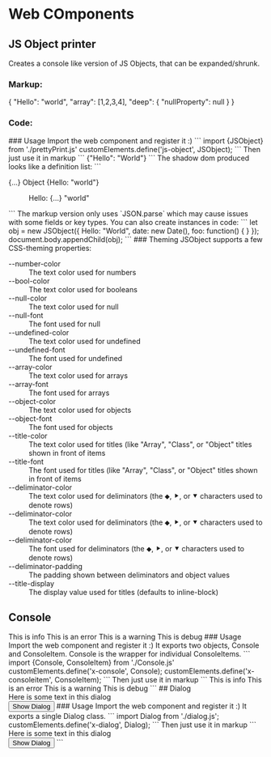 # Web COmponents
## JS Object printer

Creates a console like version of JS Objects, that can be expanded/shrunk.
### Markup:
<x-object>{
  "Hello": "world",
  "array": [1,2,3,4],
  "deep": {
    "nullProperty": null
  }
}</x-object>
### Code:
<div id="complex-demo"></div>
<script type="module">
  import {JSObject} from 'https://cdn.jsdelivr.net/gh/wesj/web-components@main/prettyPrint.js'
  customElements.define('x-object', JSObject);
  class Class { foo = "bar" }
  let obj = new JSObject({
    Hello: "World",
    date: new Date(),
    obj: new Class(),
    foo: function(a, b, c) { }
  });
  document.querySelector("#complex-demo").appendChild(obj);
</script>
### Usage
Import the web component and register it :)
```
import {JSObject} from './prettyPrint.js'
customElements.define('js-object', JSObject);
```
Then just use it in markup
```
<js-object>{"Hello": "World"}</js-object>
```
The shadow dom produced looks like a definition list:
```
<dl>
  <dt class="expandable">
    <!-- Shown when the item is expanded --!>
    <span class="superSimplified">{…}</span>
    <!-- Shown when the item is collapsed --!>
    <span class="simplified object">
      <span class="title">Object </span>
      <!-- Shows details like the length of an array --!>
      <span class="detail"></span>
      <!-- Shown when the row is collapsed --!>
      <span class="value">{Hello: "world"}</span>
    </span>
  </dt>
  <dd>
    <dl>
      <dt class="row">
        <span class="key">Hello: </span>
        <span class="superSimplified">{…}</span>
        <span class="simplified string">
          <span class="title"></span>
          <span class="detail"></span>
          <span class="value">"world"</span>
        </span>
      </dt>
      <!-- This is never generated since this item can't be expanded --!>
      <dd></dd>
    </dl>
  </dd>
</dl>
```
The markup version only uses `JSON.parse` which may cause issues with some fields or key types. You can also create instances in code:
```
let obj = new JSObject({
  Hello: "World",
  date: new Date(),
  foo: function() { }
});
document.body.appendChild(obj);
```
### Theming
JSObject supports a few CSS-theming properties:
<dl>
<dt>--number-color</dt>
<dd>The text color used for numbers</dd>
<dt>--bool-color</dt>
<dd>The text color used for booleans</dd>
<dt>--null-color</dt>
<dd>The text color used for null</dd>
<dt>--null-font</dt>
<dd>The font used for null</dd>
<dt>--undefined-color</dt>
<dd>The text color used for undefined</dd>
<dt>--undefined-font</dt>
<dd>The font used for undefined</dd>
<dt>--array-color</dt>
<dd>The text color used for arrays</dd>
<dt>--array-font</dt>
<dd>The font used for arrays</dd>
<dt>--object-color</dt>
<dd>The text color used for objects</dd>
<dt>--object-font</dt>
<dd>The font used for objects</dd>
<dt>--title-color</dt>
<dd>The text color used for titles (like "Array", "Class", or "Object" titles shown in front of items</dd>
<dt>--title-font</dt>
<dd>The font used for titles (like "Array", "Class", or "Object" titles shown in front of items</dd>
<dt>--deliminator-color</dt>
<dd>The text color used for deliminators (the ⬥, ⯈, or ⯆ characters used to denote rows)</dd>
<dt>--deliminator-color</dt>
<dd>The text color used for deliminators (the ⬥, ⯈, or ⯆ characters used to denote rows)</dd>
<dt>--deliminator-color</dt>
<dd>The font used for deliminators (the ⬥, ⯈, or ⯆ characters used to denote rows)</dd>
<dt>--deliminator-padding</dt>
<dd>The padding shown between deliminators and object values</dd>
<dt>--title-display</dt>
<dd>The display value used for titles (defaults to inline-block)</dd>
</dl>

## Console
<x-console>
  <x-consoleitem level="info" source="here.html" >This is info</x-consoleitem>
  <x-consoleitem level="error" source="here.html">This is an error</x-consoleitem>
  <x-consoleitem level="warn" source="here.html">This is a warning</x-consoleitem>
  <x-consoleitem level="debug" source="here.html">This is debug</x-consoleitem>
</x-console>
<script type="module">
  import {Console, ConsoleItem} from 'https://cdn.jsdelivr.net/gh/wesj/web-components@main/Console.js';
  customElements.define('x-console', Console);
  customElements.define('x-consoleitem', ConsoleItem);
</script>
### Usage
Import the web component and register it :) It exports two objects, Console and ConsoleItem. Console is the wrapper for individual ConsoleItems.
```
import {Console, ConsoleItem} from './Console.js'
customElements.define('x-console', Console);
customElements.define('x-consoleitem', ConsoleItem);
```
Then just use it in markup
```
<x-console>
  <x-consoleitem level="info" source="here.html" >This is info</x-consoleitem>
  <x-consoleitem level="error" source="here.html">This is an error</x-consoleitem>
  <x-consoleitem level="warn" source="here.html">This is a warning</x-consoleitem>
  <x-consoleitem level="debug" source="here.html">This is debug</x-consoleitem>
</x-console>
```
## Dialog
<x-dialog id="myDialog" oncommit="console.log('commit')" oncancel="console.log('cancel')" >
    <div>Here is some text in this dialog</div>
</x-dialog>
<button onclick="document.querySelector('#myDialog').show()">Show Dialog</button>
<script type="module">
import Dialog from 'https://cdn.jsdelivr.net/gh/wesj/web-components@main/dialog.js';
customElements.define('x-dialog', Dialog);
</script>
### Usage
Import the web component and register it :) It exports a single Dialog class.
```
import Dialog from './dialog.js';
customElements.define('x-dialog', Dialog);
```
Then just use it in markup
```
<x-dialog id="myDialog" oncommit="console.log('commit')" oncancel="console.log('cancel')" >
    <div>Here is some text in this dialog</div>
</x-dialog>
<button onclick="document.querySelector('#myDialog').show()">Show Dialog</button>
```